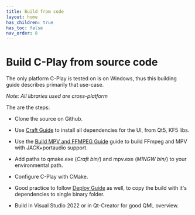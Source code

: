 ```yaml
---
title: Build from code
layout: home
has_children: true
has_toc: false
nav_order: 8
---
```


# Build C-Play from source code

The only platform C-Play is tested on is on Windows, thus this building guide describes primarily that use-case.

*Note: All libraries used are cross-platform*

The are the steps:

- Clone the source on Github.

- Use [Craft Guide](guides/build/craft) to install all dependencies for the UI, from Qt5, KF5 libs.

- Use the [Build MPV and FFMPEG Guide](guides/build/mpv_ffmpeg) guide to build FFmpeg and MPV with JACK+portaudio support.

- Add paths to qmake.exe (*Craft bin/*) and mpv.exe (*MINGW bin/*) to your environmental path. 

- Configure C-Play with CMake.

- Good practice to follow [Deploy Guide](guides/build/deploy) as well, to copy the build with it's dependencies to single binary folder.

- Build in Visual Studio 2022 or in Qt-Creator for good QML overview.